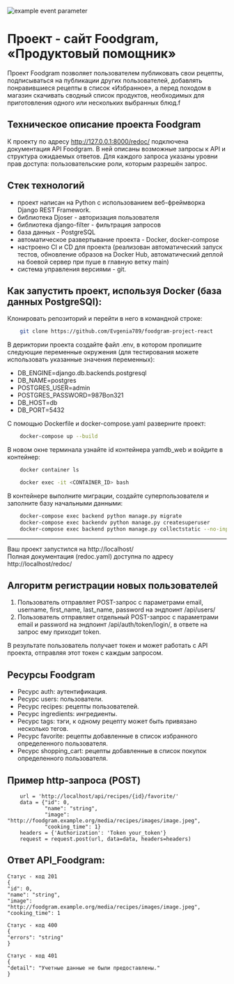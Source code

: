 ![example event parameter](https://github.com/Evgenia789/foodgram-project-react/actions/workflows/foodgram_workflow.yml/badge.svg?event=push)
# Проект - сайт Foodgram, «Продуктовый помощник»
 Проект Foodgram позволяет пользователем публиковать свои рецепты, подписываться на публикации других пользователей, добавлять понравившиеся рецепты в список «Избранное», а перед походом в магазин скачивать сводный список продуктов, необходимых для приготовления одного или нескольких выбранных блюд.f

## Техническое описание проекта Foodgram

К проекту по адресу http://127.0.0.1:8000/redoc/ подключена документация API Foodgram. В ней описаны возможные запросы к API и структура ожидаемых ответов. Для каждого запроса указаны уровни прав доступа: пользовательские роли, которым разрешён запрос.

## Cтек технологий

- проект написан на Python с использованием веб-фреймворка Django REST Framework.
- библиотека Djoser - авторизация пользователя
- библиотека django-filter - фильтрация запросов
- база данных - PostgreSQL
- автоматическое развертывание проекта - Docker, docker-compose
- настроено CI и CD для проекта (реализован автоматический запуск тестов, обновление образов на Docker Hub, автоматический деплой на боевой сервер при пуше в главную ветку main) 
- система управления версиями - git.

## Как запустить проект, используя Docker (база данных PostgreSQl):
Клонировать репозиторий и перейти в него в командной строке:
```bash
    git clone https://github.com/Evgenia789/foodgram-project-react
```
В дериктории проекта создайте файл .env, в котором пропишите следующие переменные окружения (для тестирования можете использовать указанные значения переменных):

- DB_ENGINE=django.db.backends.postgresql
- DB_NAME=postgres
- POSTGRES_USER=admin
- POSTGRES_PASSWORD=987Bon321
- DB_HOST=db
- DB_PORT=5432

С помощью Dockerfile и docker-compose.yaml разверните проект:
```bash
    docker-compose up --build
```
В новом окне терминала узнайте id контейнера yamdb_web и войдите в контейнер:
```bash
    docker container ls
```
```bash
    docker exec -it <CONTAINER_ID> bash
```
В контейнере выполните миграции, создайте суперпользователя и заполните базу начальными данными:
```bash
    docker-compose exec backend python manage.py migrate
    docker-compose exec backendv python manage.py createsuperuser
    docker-compose exec backend python manage.py collectstatic --no-input
```
____
Ваш проект запустился на http://localhost/  
Полная документация (redoc.yaml) доступна по адресу http://localhost/redoc/  

## Алгоритм регистрации новых пользователей

1. Пользователь отправляет POST-запрос с параметрами email, username, first_name, last_name, password на эндпоинт /api/users/
2. Пользователь отправляет отдельный POST-запрос с параметрами email и password на эндпоинт /api/auth/token/login/, в ответе на запрос ему приходит token.

В результате пользователь получает токен и может работать с API проекта, отправляя этот токен с каждым запросом.

## Ресурсы Foodgram
- Ресурс auth: аутентификация.
- Ресурс users: пользователи.
- Ресурс recipes: рецепты пользователей.
- Ресурс ingredients: ингредиенты.
- Ресурс tags: тэги, к одному рецепту может быть привязано несколько тегов.
- Ресурс favorite: рецепты добавленные в список избранного определенного пользователя.
- Ресурс shopping_cart: рецепты добавленные в список покупок определенного пользователя.

## Пример http-запроса (POST) 
```
    url = 'http://localhost/api/recipes/{id}/favorite/' 
    data = {"id": 0,
            "name": "string",
            "image": "http://foodgram.example.org/media/recipes/images/image.jpeg",
            "cooking_time": 1}  
    headers = {'Authorization': 'Token your_token'}  
    request = request.post(url, data=data, headers=headers)  
```
## Ответ API_Foodgram:
```
Статус - код 201
{
"id": 0,
"name": "string",
"image": "http://foodgram.example.org/media/recipes/images/image.jpeg",
"cooking_time": 1
```
```
Статус - код 400
{
"errors": "string"
}
```
```
Статус - код 401
{
"detail": "Учетные данные не были предоставлены."
}
```
